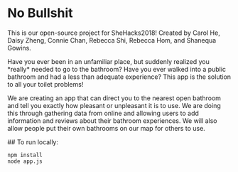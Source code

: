# No Bullshit
<p>This is our open-source project for SheHacks2018!
Created by Carol He, Daisy Zheng, Connie Chan, Rebecca Shi, Rebecca Hom, and Shanequa Gowins.</p>
<p>
Have you ever been in an unfamiliar place, but suddenly realized you *really* needed to go to the bathroom? Have you ever walked into a public bathroom and had a less than adequate experience? This app is the solution to all your toilet problems!</p>
<p>We are creating an app that can direct you to the nearest open bathroom and tell you exactly how pleasant or unpleasant it is to use. We are doing this through gathering data from online and allowing users to add information and reviews about their bathroom experiences. We will also allow people put their own bathrooms on our map for others to use.</p>
## To run locally:
<pre><code>npm install
node app.js
</code></pre>
